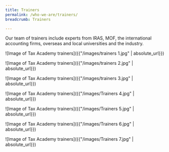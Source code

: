 ```yaml
---
title: Trainers
permalink: /who-we-are/trainers/
breadcrumb: Trainers

---
```



Our team of trainers include experts from IRAS, MOF, the international accounting firms, overseas and local universities and the industry.


![Image of Tax Academy trainers]({{"/images/trainers 1.jpg" | absolute_url}})<br>

![Image of Tax Academy trainers]({{"/images/trainers 2.jpg" | absolute_url}})<br>

![Image of Tax Academy trainers]({{"/images/trainers 3.jpg" | absolute_url}})<br>

![Image of Tax Academy trainers]({{"/images/Trainers 4.jpg" | absolute_url}})<br>

![Image of Tax Academy trainers]({{"/images/Trainers 5.jpg" | absolute_url}})<br>

![Image of Tax Academy trainers]({{"/images/Trainers 6.jpg" | absolute_url}})<br>

![Image of Tax Academy trainers]({{"/images/Trainers 7.jpg" | absolute_url}})<br>



